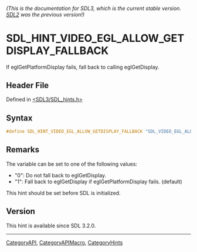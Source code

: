 ###### (This is the documentation for SDL3, which is the current stable version. [SDL2](https://wiki.libsdl.org/SDL2/) was the previous version!)
# SDL_HINT_VIDEO_EGL_ALLOW_GETDISPLAY_FALLBACK

If eglGetPlatformDisplay fails, fall back to calling eglGetDisplay.

## Header File

Defined in [<SDL3/SDL_hints.h>](https://github.com/libsdl-org/SDL/blob/main/include/SDL3/SDL_hints.h)

## Syntax

```c
#define SDL_HINT_VIDEO_EGL_ALLOW_GETDISPLAY_FALLBACK "SDL_VIDEO_EGL_ALLOW_GETDISPLAY_FALLBACK"
```

## Remarks

The variable can be set to one of the following values:

- "0": Do not fall back to eglGetDisplay.
- "1": Fall back to eglGetDisplay if eglGetPlatformDisplay fails. (default)

This hint should be set before SDL is initialized.

## Version

This hint is available since SDL 3.2.0.

----
[CategoryAPI](CategoryAPI), [CategoryAPIMacro](CategoryAPIMacro), [CategoryHints](CategoryHints)


